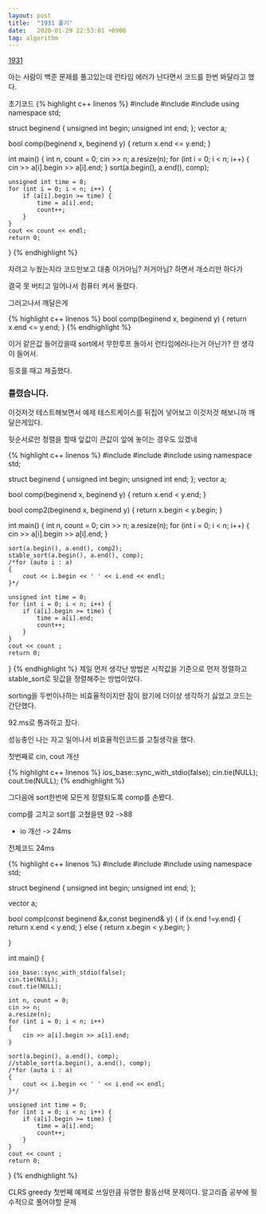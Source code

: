```yaml
---
layout: post
title:  "1931 풀기"
date:   2020-01-29 22:53:01 +0900
tag: algorithm
---
```


[1931](https://www.acmicpc.net/problem/1931)

아는 사람이 백준 문제를 풀고있는데 런타임 에러가 난다면서 코드를 한번 봐달라고 했다.

초기코드
{% highlight c++ linenos %}
#include<iostream>
#include<vector>
#include<algorithm>
using namespace std;

struct beginend {
	unsigned int begin;
	unsigned int end;
};
vector<beginend> a;

bool comp(beginend x, beginend y) {
	return x.end <= y.end;
}

int main() {
	int n, count = 0;
	cin >> n;
	a.resize(n);
	for (int i = 0; i < n; i++) 
	{
		cin >> a[i].begin >> a[i].end;
	}
	sort(a.begin(), a.end(), comp);

	unsigned int time = 0;
	for (int i = 0; i < n; i++) {
		if (a[i].begin >= time) {
			time = a[i].end;
			count++;
		}
	}
	cout << count << endl;
	return 0;
}
{% endhighlight  %}

자려고 누웠는지라
코드만보고 대충 이거아님? 저거아님? 하면서 개소리만 하다가

결국 못 버티고 일어나서 컴퓨터 켜서 돌렸다.


그러고나서 깨달은게 


{% highlight c++ linenos %}
bool comp(beginend x, beginend y) {
	return x.end <= y.end;
}
{% endhighlight  %}

이거 같은값 들어갔을때 sort에서 무한루프 돌아서 런타임에러나는거 아닌가? 란 생각이 들어서.


등호를 때고 제출했다.


### 틀렸습니다.

이것저것 테스트해보면서
예제 테스트케이스를 뒤집어 넣어보고 이것저것 해보니까 깨달은게있다.

뒷순서로만 정렬을 할때
앞값이 큰값이 앞에 놓이는 경우도 있겠네

{% highlight c++ linenos %}
#include<iostream>
#include<vector>
#include<algorithm>
using namespace std;

struct beginend {
	unsigned int begin;
	unsigned int end;
};
vector<beginend> a;

bool comp(beginend x, beginend y) {
	return x.end < y.end;
}

bool comp2(beginend x, beginend y) {
	return x.begin < y.begin;
}

int main() {
	int n, count = 0;
	cin >> n;
	a.resize(n);
	for (int i = 0; i < n; i++) 
	{
		cin >> a[i].begin >> a[i].end;
	}

	sort(a.begin(), a.end(), comp2);
	stable_sort(a.begin(), a.end(), comp);
	/*for (auto i : a)
	{
		cout << i.begin << ' ' << i.end << endl;
	}*/

	unsigned int time = 0;
	for (int i = 0; i < n; i++) {
		if (a[i].begin >= time) {
			time = a[i].end;
			count++;
		}
	}
	cout << count ;
	return 0;
}
{% endhighlight  %}
제일 먼저 생각난 방법은 시작값을 기준으로 먼저 정렬하고 stable_sort로 뒷값을 정렬해주는 방법이었다.

sorting을 두번이나하는 비효율적이지만
잠이 왔기에 더이상 생각하기 싫었고 코드는 간단했다.

92.ms로 통과하고 잤다.


성능충인 나는 자고 일어나서 비효율적인코드를 고칠생각을 했다.

첫번째로 cin, cout 개선

{% highlight c++ linenos %}
ios_base::sync_with_stdio(false);
cin.tie(NULL);
cout.tie(NULL);
{% endhighlight  %}

그다음에 sort한번에 모든게 정렬되도록 comp를 손봤다.

comp를 고치고 sort를 고쳤을땐 92 ->88
+ io 개선 -> 24ms


전체코드
24ms

{% highlight c++ linenos %}
#include<iostream>
#include<vector>
#include<algorithm>
using namespace std;

struct beginend {
	unsigned int begin;
	unsigned int end;
};

vector<beginend> a;

bool comp(const beginend &x,const beginend& y) {
	if (x.end !=y.end)
	{
		return x.end < y.end;
	}
	else
	{
		return  x.begin < y.begin;
	}

}



int main() {

	ios_base::sync_with_stdio(false);
	cin.tie(NULL);
	cout.tie(NULL);

	int n, count = 0;
	cin >> n;
	a.resize(n);
	for (int i = 0; i < n; i++) 
	{
		cin >> a[i].begin >> a[i].end;
	}

	sort(a.begin(), a.end(), comp);
	//stable_sort(a.begin(), a.end(), comp);
	/*for (auto i : a)
	{
		cout << i.begin << ' ' << i.end << endl;
	}*/

	unsigned int time = 0;
	for (int i = 0; i < n; i++) {
		if (a[i].begin >= time) {
			time = a[i].end;
			count++;
		}
	}
	cout << count ;
	return 0;
}
{% endhighlight  %}

CLRS greedy 첫번째 예제로 쓰일만큼 유명한 활동선택 문제이다.
알고리즘 공부에 필수적으로 풀어야할 문제

